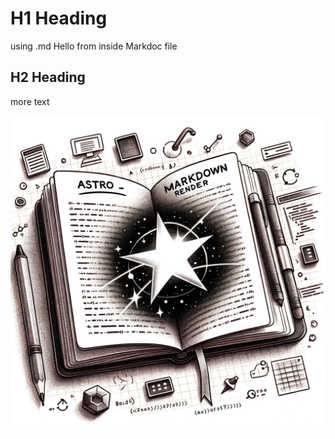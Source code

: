 # H1 Heading
using .md
Hello from inside Markdoc file


## H2 Heading

more text

![astro-markdown-render](./astro-markdown-render.png)
